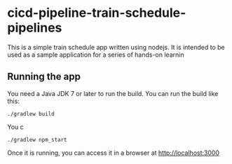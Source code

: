 # cicd-pipeline-train-schedule-pipelines

This is a simple train schedule app written using nodejs. It is intended to be used as a sample application for a series of hands-on learnin

## Running the app

You need a Java JDK 7 or later to run the build. You can run the build like this:

    ./gradlew build

You c

    ./gradlew npm_start

Once it is running, you can access it in a browser at [http://localhost:3000](http://localhost:3000)

